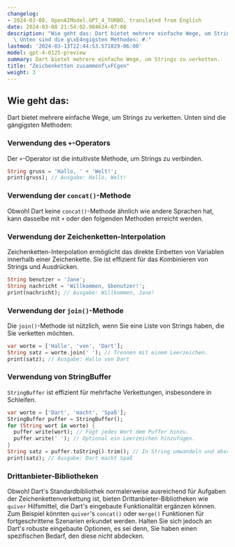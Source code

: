 ```yaml
---
changelog:
- 2024-03-08, OpenAIModel.GPT_4_TURBO, translated from English
date: 2024-03-08 21:54:02.904634-07:00
description: "Wie geht das: Dart bietet mehrere einfache Wege, um Strings zu verketten.\
  \ Unten sind die g\xE4ngigsten Methoden: #."
lastmod: '2024-03-13T22:44:53.571829-06:00'
model: gpt-4-0125-preview
summary: Dart bietet mehrere einfache Wege, um Strings zu verketten.
title: "Zeichenketten zusammenf\xFCgen"
weight: 3
---
```


## Wie geht das:
Dart bietet mehrere einfache Wege, um Strings zu verketten. Unten sind die gängigsten Methoden:

### Verwendung des `+`-Operators
Der `+`-Operator ist die intuitivste Methode, um Strings zu verbinden.
```dart
String gruss = 'Hallo, ' + 'Welt!';
print(gruss); // Ausgabe: Hallo, Welt!
```

### Verwendung der `concat()`-Methode
Obwohl Dart keine `concat()`-Methode ähnlich wie andere Sprachen hat, kann dasselbe mit `+` oder den folgenden Methoden erreicht werden.

### Verwendung der Zeichenketten-Interpolation
Zeichenketten-Interpolation ermöglicht das direkte Einbetten von Variablen innerhalb einer Zeichenkette. Sie ist effizient für das Kombinieren von Strings und Ausdrücken.
```dart
String benutzer = 'Jane';
String nachricht = 'Willkommen, $benutzer!';
print(nachricht); // Ausgabe: Willkommen, Jane!
```

### Verwendung der `join()`-Methode
Die `join()`-Methode ist nützlich, wenn Sie eine Liste von Strings haben, die Sie verketten möchten.
```dart
var worte = ['Hallo', 'von', 'Dart'];
String satz = worte.join(' '); // Trennen mit einem Leerzeichen.
print(satz); // Ausgabe: Hallo von Dart
```

### Verwendung von StringBuffer
`StringBuffer` ist effizient für mehrfache Verkettungen, insbesondere in Schleifen.
```dart
var worte = ['Dart', 'macht', 'Spaß'];
StringBuffer puffer = StringBuffer();
for (String wort in worte) {
  puffer.write(wort); // Fügt jedes Wort dem Puffer hinzu.
  puffer.write(' '); // Optional ein Leerzeichen hinzufügen.
}
String satz = puffer.toString().trim(); // In String umwandeln und abschließendes Leerzeichen entfernen.
print(satz); // Ausgabe: Dart macht Spaß
```

### Drittanbieter-Bibliotheken
Obwohl Dart's Standardbibliothek normalerweise ausreichend für Aufgaben der Zeichenkettenverkettung ist, bieten Drittanbieter-Bibliotheken wie `quiver` Hilfsmittel, die Dart's eingebaute Funktionalität ergänzen können. Zum Beispiel könnten `quiver`'s `concat()` oder `merge()` Funktionen für fortgeschrittene Szenarien erkundet werden. Halten Sie sich jedoch an Dart's robuste eingebaute Optionen, es sei denn, Sie haben einen spezifischen Bedarf, den diese nicht abdecken.
